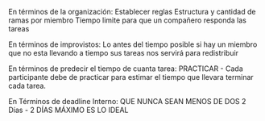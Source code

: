 
En términos de la organización:
Establecer reglas
Estructura y cantidad de ramas por miembro
Tiempo limite para que un compañero responda las tareas

En términos de improvistos:
Lo antes del tiempo posible si hay un miembro que no esta llevando a tiempo sus tareas nos servirá para redistribuir 

En términos de predecir el tiempo de cuanta tarea:
PRACTICAR - Cada participante debe de practicar para estimar el tiempo que llevara terminar cada tarea.

En Términos de deadline Interno:
QUE NUNCA SEAN MENOS DE DOS 2 Días - 2 DÍAS MÁXIMO ES LO IDEAL
